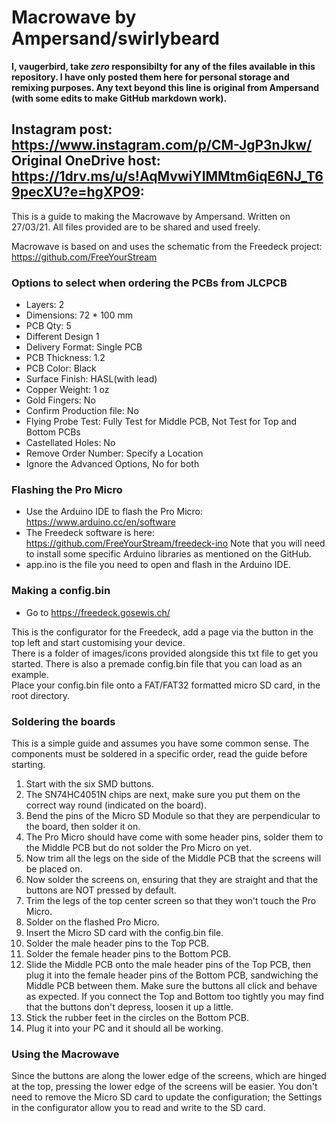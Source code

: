 # Macrowave by Ampersand/swirlybeard
**I, vaugerbird, take *zero* responsibilty for any of the files available in this repository. I have only posted them here for personal storage and remixing purposes. Any text beyond this line is original from Ampersand (with some edits to make GitHub markdown work).**

Instagram post: https://www.instagram.com/p/CM-JgP3nJkw/
Original OneDrive host: https://1drv.ms/u/s!AqMvwiYIMMtm6iqE6NJ_T69pecXU?e=hgXPO9:
--------------------------------

This is a guide to making the Macrowave by Ampersand. 
Written on 27/03/21. 
All files provided are to be shared and used freely.

Macrowave is based on and uses the schematic from the Freedeck project: https://github.com/FreeYourStream

### Options to select when ordering the PCBs from JLCPCB
* Layers: 2
* Dimensions: 72 * 100 mm
* PCB Qty: 5
* Different Design 1
* Delivery Format: Single PCB
* PCB Thickness: 1.2
* PCB Color: Black
* Surface Finish: HASL(with lead)
* Copper Weight: 1 oz
* Gold Fingers: No
* Confirm Production file: No
* Flying Probe Test: Fully Test for Middle PCB, Not Test for Top and Bottom PCBs
* Castellated Holes: No
* Remove Order Number: Specify a Location
* Ignore the Advanced Options, No for both

### Flashing the Pro Micro 
* Use the Arduino IDE to flash the Pro Micro: https://www.arduino.cc/en/software
* The Freedeck software is here: https://github.com/FreeYourStream/freedeck-ino
Note that you will need to install some specific Arduino libraries as mentioned on the GitHub.
* app.ino is the file you need to open and flash in the Arduino IDE.

### Making a config.bin
* Go to https://freedeck.gosewis.ch/

This is the configurator for the Freedeck, add a page via the button in the top left and start customising your device. <br>
There is a folder of images/icons provided alongside this txt file to get you started. There is also a premade config.bin file that you can load as an example. <br>
Place your config.bin file onto a FAT/FAT32 formatted micro SD card, in the root directory.

### Soldering the boards
This is a simple guide and assumes you have some common sense.
The components must be soldered in a specific order, read the guide before starting.
1. Start with the six SMD buttons.
2. The SN74HC4051N chips are next, make sure you put them on the correct way round (indicated on the board).
3. Bend the pins of the Micro SD Module so that they are perpendicular to the board, then solder it on.
4. The Pro Micro should have come with some header pins, solder them to the Middle PCB but do not solder the Pro Micro on yet.
5. Now trim all the legs on the side of the Middle PCB that the screens will be placed on.
6. Now solder the screens on, ensuring that they are straight and that the buttons are NOT pressed by default.
7. Trim the legs of the top center screen so that they won't touch the Pro Micro.
8. Solder on the flashed Pro Micro.
9. Insert the Micro SD card with the config.bin file.
10. Solder the male header pins to the Top PCB.
11. Solder the female header pins to the Bottom PCB.
12. Slide the Middle PCB onto the male header pins of the Top PCB, then plug it into the female header pins of the Bottom PCB, sandwiching the Middle PCB between them. Make sure the buttons all click and behave as expected. If you connect the Top and Bottom too tightly you may find that the buttons don't depress, loosen it up a little.
13. Stick the rubber feet in the circles on the Bottom PCB.
14. Plug it into your PC and it should all be working.

### Using the Macrowave
Since the buttons are along the lower edge of the screens, which are hinged at the top, pressing the lower edge of the screens will be easier.
You don't need to remove the Micro SD card to update the configuration; the Settings in the configurator allow you to read and write to the SD card.
